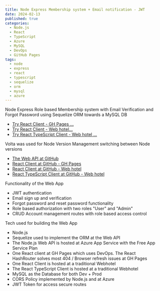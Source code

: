 ```yaml
---
title: Node Express Membership system + Email notification - JWT
date: 2024-02-13
published: true
categories:
  - Node.js
  - React
  - TypeScript
  - Azure
  - MySQL
  - DevOps
  - GitHub Pages
tags:
  - node
  - express
  - react
  - typescript
  - sequelize
  - orm
  - mysql
  - azure
---
```



Node Express Role based Membership system with Email Verification and Forgot Password using Sequelize ORM towards a MySQL DB


<ul>


<li><a href="https://persteenolsen.github.io/gh-pages-react-node-orm-client" target="_blank" title="Show persons">Try React Client - GH Pages ...</a></li>

<li><a href="https://users.sequelize.basic.persteenolsen.com" target="_blank" title="Show persons">Try React Client - Web hotel...</a></li>
<li><a href="https://users.ts.sequelize.basic.persteenolsen.com" target="_blank" title="Show persons">Try React TypeScript Client - Web hotel ...</a></li>
</ul>


<p>Volta was used for Node Version Management switching between Node versions</p>

<ul>
<li><a href="https://github.com/persteenolsen/node-express-sequelize-users-api-basic" target="_blank">The Web API at GitHub</a></li>



<li><a href="https://github.com/persteenolsen/gh-pages-react-node-orm-client" target="_blank">React Client at GitHub - GH Pages</a></li>

<li><a href="https://github.com/persteenolsen/react-sequelize-users-client-polyfill-basic" target="_blank">React Client at GitHub - Web hotel</a></li>
<li><a href="https://github.com/persteenolsen/react-typescript-sequelize-users-client-polyfill-basic" target="_blank">React TypeScript Client at GitHub - Web hotel</a></li>

</ul>


<p>Functionality of the Web App</p>
<ul>

<li>JWT authentication</li>
<li>Email sign up and verification</li>
<li>Forgot password and reset password functionality</li>
<li>Role based authorization with two roles "User" and "Admin"</li>
<li>CRUD Account management routes with role based access control</li>


</ul>

<p>Tech used for building the Web App</p>
<ul>
<li>Node.js</li>
<li>Sequelize used to implement the ORM at the Web API</li>
<li>The Node.js Web API is hosted at Azure App Service with the Free App Service Plan</li>
<li>One React client at GH Pages which uses DevOps. The React HashRouter solves most 404 / Browser refresh issues at GH Pages</li>
<li>One React Client is hosted at a traditional Webhotel</li>
<li>The React TypeScript Client is hosted at a traditional Webhotel</li>
<li>MySQL as the Database for both Dev + Prod</li>
<li>CORS Policy implemented by Node.js and at Azure</li>
<li>JWT Token for access secure routes</li>

</ul>





